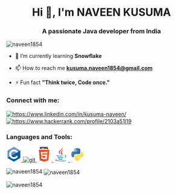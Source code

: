<h1 align="center">Hi 👋, I'm NAVEEN KUSUMA</h1>
<h3 align="center">A passionate Java developer from India</h3>

<p align="left"> <img src="https://komarev.com/ghpvc/?username=naveen1854&label=Profile%20views&color=0e75b6&style=flat" alt="naveen1854" /> </p>

- 🌱 I’m currently learning **Snowflake**

- 📫 How to reach me **kusuma.naveen1854@gmail.com**

- ⚡ Fun fact **"Think twice, Code once."**

<h3 align="left">Connect with me:</h3>
<p align="left">
<a href="https://linkedin.com/in/https://www.linkedin.com/in/kusuma-naveen/" target="blank"><img align="center" src="https://raw.githubusercontent.com/rahuldkjain/github-profile-readme-generator/master/src/images/icons/Social/linked-in-alt.svg" alt="https://www.linkedin.com/in/kusuma-naveen/" height="30" width="40" /></a>
<a href="https://www.hackerrank.com/https://www.hackerrank.com/profile/2103a51l19" target="blank"><img align="center" src="https://raw.githubusercontent.com/rahuldkjain/github-profile-readme-generator/master/src/images/icons/Social/hackerrank.svg" alt="https://www.hackerrank.com/profile/2103a51l19" height="30" width="40" /></a>
</p>

<h3 align="left">Languages and Tools:</h3>
<p align="left"> <a href="https://www.cprogramming.com/" target="_blank" rel="noreferrer"> <img src="https://raw.githubusercontent.com/devicons/devicon/master/icons/c/c-original.svg" alt="c" width="40" height="40"/> </a> <a href="https://git-scm.com/" target="_blank" rel="noreferrer"> <img src="https://www.vectorlogo.zone/logos/git-scm/git-scm-icon.svg" alt="git" width="40" height="40"/> </a> <a href="https://www.w3.org/html/" target="_blank" rel="noreferrer"> <img src="https://raw.githubusercontent.com/devicons/devicon/master/icons/html5/html5-original-wordmark.svg" alt="html5" width="40" height="40"/> </a> <a href="https://www.java.com" target="_blank" rel="noreferrer"> <img src="https://raw.githubusercontent.com/devicons/devicon/master/icons/java/java-original.svg" alt="java" width="40" height="40"/> </a> <a href="https://www.python.org" target="_blank" rel="noreferrer"> <img src="https://raw.githubusercontent.com/devicons/devicon/master/icons/python/python-original.svg" alt="python" width="40" height="40"/> </a> </p>

<p><img align="left" src="https://github-readme-stats.vercel.app/api/top-langs?username=naveen1854&show_icons=true&locale=en&layout=compact" alt="naveen1854" /></p>

<p>&nbsp;<img align="center" src="https://github-readme-stats.vercel.app/api?username=naveen1854&show_icons=true&locale=en" alt="naveen1854" /></p>

<p><img align="center" src="https://github-readme-streak-stats.herokuapp.com/?user=naveen1854&" alt="naveen1854" /></p>
